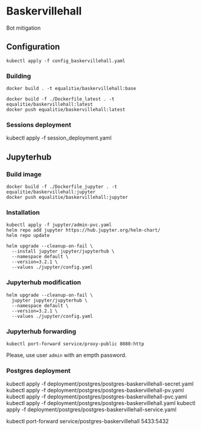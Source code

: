# Baskervillehall
Bot mitigation 

## Configuration
```commandline
kubectl apply -f config_baskervillehall.yaml
```

### Building
```
docker build . -t equalitie/baskervillehall:base
```

```
docker build -f ./Dockerfile_latest . -t equalitie/baskervillehall:latest
docker push equalitie/baskervillehall:latest
```

### Sessions deployment
kubectl apply -f session_deployment.yaml

## Jupyterhub

### Build image
```commandline
docker build -f ./Dockerfile_jupyter . -t equalitie/baskervillehall:jupyter
docker push equalitie/baskervillehall:jupyter
```

### Installation
```commandline
kubectl apply -f jupyter/admin-pvc.yaml
helm repo add jupyter https://hub.jupyter.org/helm-chart/
helm repo update
```

```commandline
helm upgrade --cleanup-on-fail \
  --install jupyter jupyter/jupyterhub \
  --namespace default \
  --version=3.2.1 \
  --values ./jupyter/config.yaml
```

### Jupyterhub modification
```commandline
helm upgrade --cleanup-on-fail \
  jupyter jupyter/jupyterhub \
  --namespace default \
  --version=3.2.1 \
  --values ./jupyter/config.yaml
```

### Jupyterhub forwarding
```commandline
kubectl port-forward service/proxy-public 8080:http
```
Please, use user `admin` with an empth password.

### Postgres deployment
kubectl apply -f deployment/postgres/postgres-baskervillehall-secret.yaml
kubectl apply -f deployment/postgres/postgres-baskervillehall-pv.yaml
kubectl apply -f deployment/postgres/postgres-baskervillehall-pvc.yaml
kubectl apply -f deployment/postgres/postgres-baskervillehall.yaml
kubectl apply -f deployment/postgres/postgres-baskervillehall-service.yaml

kubectl port-forward service/postgres-baskervillehall 5433:5432

